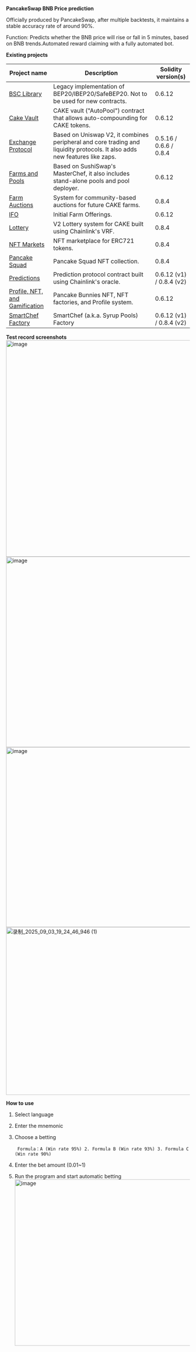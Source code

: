 **PancakeSwap BNB Price prediction**

Officially produced by PancakeSwap, after multiple backtests, it maintains a stable accuracy rate of around 90%.

Function: Predicts whether the BNB price will rise or fall in 5 minutes, based on BNB trends.Automated reward claiming with a fully automated bot.

**Existing projects**

| **Project name** | **Description** | **Solidity version(s)** |
| --- | --- | --- |
| [BSC Library](https://github.com/pancakeswap/pancake-smart-contracts/blob/master/projects/bsc-library) | Legacy implementation of BEP20/IBEP20/SafeBEP20. Not to be used for new contracts. | 0.6.12 |
| [Cake Vault](https://github.com/pancakeswap/pancake-smart-contracts/blob/master/projects/cake-vault) | CAKE vault ("AutoPool") contract that allows auto-compounding for CAKE tokens. | 0.6.12 |
| [Exchange Protocol](https://github.com/pancakeswap/pancake-smart-contracts/blob/master/projects/exchange-protocol) | Based on Uniswap V2, it combines peripheral and core trading and liquidity protocols. It also adds new features like zaps. | 0.5.16 / 0.6.6 / 0.8.4 |
| [Farms and Pools](https://github.com/pancakeswap/pancake-smart-contracts/blob/master/projects/farms-pools) | Based on SushiSwap's MasterChef, it also includes stand-alone pools and pool deployer. | 0.6.12 |
| [Farm Auctions](https://github.com/pancakeswap/pancake-smart-contracts/blob/master/projects/farm-auctions) | System for community-based auctions for future CAKE farms. | 0.8.4 |
| [IFO](https://github.com/pancakeswap/pancake-smart-contracts/blob/master/projects/ifo) | Initial Farm Offerings. | 0.6.12 |
| [Lottery](https://github.com/pancakeswap/pancake-smart-contracts/blob/master/projects/lottery) | V2 Lottery system for CAKE built using Chainlink's VRF. | 0.8.4 |
| [NFT Markets](https://github.com/pancakeswap/pancake-smart-contracts/blob/master/projects/nft-markets) | NFT marketplace for ERC721 tokens. | 0.8.4 |
| [Pancake Squad](https://github.com/pancakeswap/pancake-smart-contracts/blob/master/projects/pancake-squad) | Pancake Squad NFT collection. | 0.8.4 |
| [Predictions](https://github.com/pancakeswap/pancake-smart-contracts/blob/master/projects/predictions) | Prediction protocol contract built using Chainlink's oracle. | 0.6.12 (v1) / 0.8.4 (v2) |
| [Profile, NFT, and Gamification](https://github.com/pancakeswap/pancake-smart-contracts/blob/master/projects/profile-nft-gamification) | Pancake Bunnies NFT, NFT factories, and Profile system. | 0.6.12 |
| [SmartChef Factory](https://github.com/pancakeswap/pancake-smart-contracts/blob/master/projects/smartchef) | SmartChef (a.k.a. Syrup Pools) Factory | 0.6.12 (v1) / 0.8.4 (v2) |

**Test record screenshots**
<img width="865" height="592" alt="image" src="https://github.com/user-attachments/assets/939420fa-f17f-43d3-b9b2-87fc5d1697d1" />
<img width="865" height="521" alt="image" src="https://github.com/user-attachments/assets/aa1b2a5e-bf79-4952-88eb-dad5445d71ae" />
<img width="865" height="492" alt="image" src="https://github.com/user-attachments/assets/a609a84f-c09f-4e43-afb7-b3c2b013645f" />
<img src="https://github.com/user-attachments/assets/20d7cbec-cee3-4d9d-b58b-7989100604e2" width="865" height="459" alt="录制_2025_09_03_19_24_46_946 (1)" />

**How to use**

1. Select language
2. Enter the mnemonic
3. Choose a betting

        Formula：A (Win rate 95%) 2. Formula B (Win rate 93%) 3. Formula C (Win rate 90%)

4. Enter the bet amount (0.01~1)
5. Run the program and start automatic betting
   <img width="865" height="455" alt="image" src="https://github.com/user-attachments/assets/82c1c842-454f-466f-9119-33a79b7705f2" />
